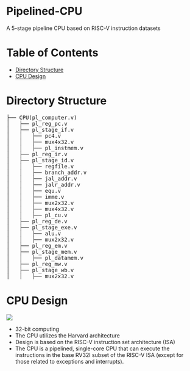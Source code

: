 # Pipelined-CPU
A 5-stage pipeline CPU based on RISC-V instruction datasets

Table of Contents
=================

* [Directory Structure](#directory-structure)
* [CPU Design](#cpu-design)

# Directory Structure
<pre>
├── CPU(pl_computer.v)
│   ├── pl_reg_pc.v
│   ├── pl_stage_if.v  
│   │   ├── pc4.v
│   │   ├── mux4x32.v
│   │   ├── pl_instmem.v
│   ├── pl_reg_ir.v
│   ├── pl_stage_id.v
│   │   ├── regfile.v
│   │   ├── branch_addr.v
│   │   ├── jal_addr.v
│   │   ├── jalr_addr.v
│   │   ├── equ.v
│   │   ├── imme.v  
│   │   ├── mux2x32.v
│   │   ├── mux4x32.v
│   │   ├── pl_cu.v
│   ├── pl_reg_de.v
│   ├── pl_stage_exe.v
│   │   ├── alu.v
│   │   ├── mux2x32.v
│   ├── pl_reg_em.v
│   ├── pl_stage_mem.v
│   │   ├── pl_datamem.v
│   ├── pl_reg_mw.v
│   ├── pl_stage_wb.v  
│   │   ├── mux2x32.v
</pre>

# CPU Design
![](Diagrams/pipeline.png)
- 32-bit computing  
- The CPU utilizes the Harvard architecture
- Design is based on the RISC-V instruction set architecture (ISA)
- The CPU is a pipelined, single-core CPU that can execute the instructions in the base RV32I subset of the RISC-V ISA (except for those related to exceptions and interrupts).
